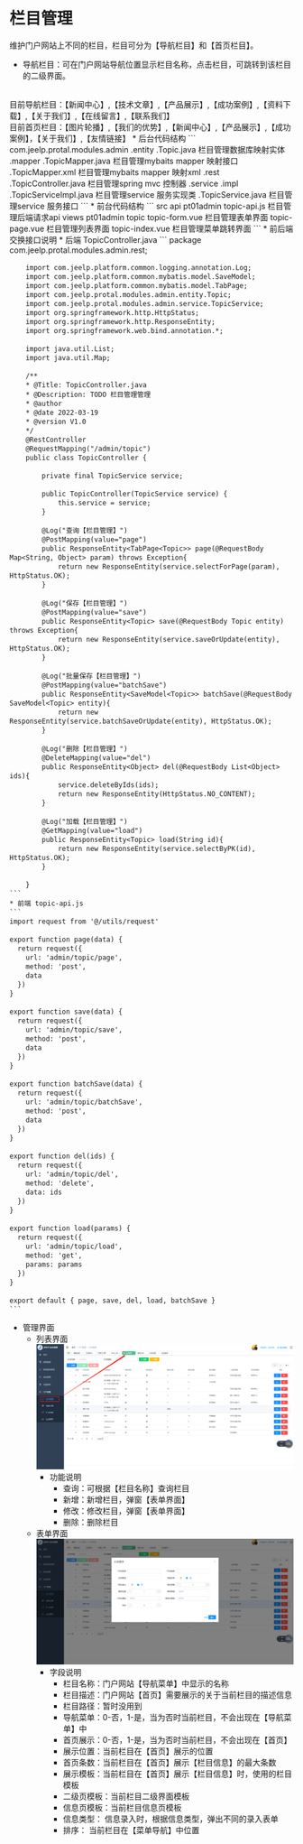 # 栏目管理
维护门户网站上不同的栏目，栏目可分为【导航栏目】和【首页栏目】。
* 导航栏目：可在门户网站导航位置显示栏目名称，点击栏目，可跳转到该栏目的二级界面。
<br/>
目前导航栏目：【新闻中心】,【技术文章】,【产品展示】,【成功案例】,【资料下载】,【关于我们】,【在线留言】,【联系我们】
<br/>
目前首页栏目：【图片轮播】,【我们的优势】,【新闻中心】,【产品展示】,【成功案例】，【关于我们】,【友情链接】
* 后台代码结构
```
com.jeelp.protal.modules.admin
   .entity
        .Topic.java                         栏目管理数据库映射实体
   .mapper
        .TopicMapper.java                   栏目管理mybaits mapper 映射接口
        .TopicMapper.xml                    栏目管理mybaits mapper 映射xml
   .rest
        .TopicController.java               栏目管理spring mvc 控制器
   .service  
        .impl       
            .TopicServiceImpl.java          栏目管理service 服务实现类
        .TopicService.java                  栏目管理service 服务接口
```
* 前台代码结构
```
src
    api
        pt01admin
            topic-api.js                    栏目管理后端请求api
    views
        pt01admin
            topic
                topic-form.vue              栏目管理表单界面
                topic-page.vue              栏目管理列表界面
                topic-index.vue             栏目管理菜单跳转界面
```
* 前后端交换接口说明
    * 后端 TopicController.java 
    ```
        package com.jeelp.protal.modules.admin.rest;
        
        import com.jeelp.platform.common.logging.annotation.Log;
        import com.jeelp.platform.common.mybatis.model.SaveModel;
        import com.jeelp.platform.common.mybatis.model.TabPage;
        import com.jeelp.protal.modules.admin.entity.Topic;
        import com.jeelp.protal.modules.admin.service.TopicService;
        import org.springframework.http.HttpStatus;
        import org.springframework.http.ResponseEntity;
        import org.springframework.web.bind.annotation.*;
        
        import java.util.List;
        import java.util.Map;
        
        /**
        * @Title: TopicController.java
        * @Description: TODO 栏目管理管理
        * @author 
        * @date 2022-03-19
        * @version V1.0
        */
        @RestController
        @RequestMapping("/admin/topic")
        public class TopicController {
        
            private final TopicService service;
        
            public TopicController(TopicService service) {
                this.service = service;
            }
        
            @Log("查询【栏目管理】")
            @PostMapping(value="page")
            public ResponseEntity<TabPage<Topic>> page(@RequestBody Map<String, Object> param) throws Exception{
                return new ResponseEntity(service.selectForPage(param), HttpStatus.OK);
            }
            
            @Log("保存【栏目管理】")
            @PostMapping(value="save")
            public ResponseEntity<Topic> save(@RequestBody Topic entity) throws Exception{
                return new ResponseEntity(service.saveOrUpdate(entity), HttpStatus.OK);
            }
            
            @Log("批量保存【栏目管理】")
            @PostMapping(value="batchSave")
            public ResponseEntity<SaveModel<Topic>> batchSave(@RequestBody SaveModel<Topic> entity){
                return new ResponseEntity(service.batchSaveOrUpdate(entity), HttpStatus.OK);
            }
            
            @Log("删除【栏目管理】")
            @DeleteMapping(value="del")
            public ResponseEntity<Object> del(@RequestBody List<Object> ids){
                service.deleteByIds(ids);
                return new ResponseEntity(HttpStatus.NO_CONTENT);
            }
            
            @Log("加载【栏目管理】")
            @GetMapping(value="load")
            public ResponseEntity<Topic> load(String id){
                return new ResponseEntity(service.selectByPK(id), HttpStatus.OK);
            }
        
        }
    ```
    * 前端 topic-api.js
    ```
    import request from '@/utils/request'
    
    export function page(data) {
      return request({
        url: 'admin/topic/page',
        method: 'post',
        data
      })
    }
    
    export function save(data) {
      return request({
        url: 'admin/topic/save',
        method: 'post',
        data
      })
    }
    
    export function batchSave(data) {
      return request({
        url: 'admin/topic/batchSave',
        method: 'post',
        data
      })
    }
    
    export function del(ids) {
      return request({
        url: 'admin/topic/del',
        method: 'delete',
        data: ids
      })
    }
    
    export function load(params) {
      return request({
        url: 'admin/topic/load',
        method: 'get',
        params: params
      })
    }
    
    export default { page, save, del, load, batchSave }
    ```    
* 管理界面
    * 列表界面
 ![Alt text](image/栏目管理-列表界面.png "title")
        * 功能说明
           * 查询：可根据【栏目名称】查询栏目
           * 新增：新增栏目，弹窗【表单界面】
           * 修改：修改栏目，弹窗【表单界面】
           * 删除：删除栏目
    * 表单界面
  ![Alt text](image/栏目管理-表单界面.png "title")
        * 字段说明
            * 栏目名称：门户网站【导航菜单】中显示的名称
            * 栏目描述：门户网站【首页】需要展示的关于当前栏目的描述信息
            * 栏目路径：暂时没用到
            * 导航菜单：0-否，1-是，当为否时当前栏目，不会出现在【导航菜单】中
            * 首页展示：0-否，1-是，当为否时当前栏目，不会出现在【首页】
            * 展示位置：当前栏目在【首页】展示的位置
            * 首页条数：当前栏目在【首页】展示【栏目信息】的最大条数
            * 展示模板：当前栏目在【首页】展示【栏目信息】时，使用的栏目模板
            * 二级页模板：当前栏目二级界面模板
            * 信息页模板：当前栏目信息页模板
            * 信息类型： 信息录入时，根据信息类型，弹出不同的录入表单
            * 排序： 当前栏目在【菜单导航】中位置